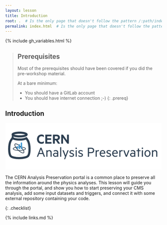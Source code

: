 ```yaml
---
layout: lesson
title: Introduction
root: .  # Is the only page that doesn't follow the pattern /:path/index.html
permalink: index.html  # Is the only page that doesn't follow the pattern /:path/index.html
---
```

{% include gh_variables.html %}

> ## Prerequisites
>
> Most of the prerequisites should have been covered if you did the
> pre-workshop material.
>
> At a bare minimum:
> - You should have a GitLab account
> - You should have internet connection ;-)
{: .prereq}

Introduction
------------
![](fig/banner.png)

The CERN Analysis Preservation portal is a common place to preserve all the information around the physics analyses. This lesson will guide you through the portal, and show you how to start preserving your CMS analysis, add some input datasets and triggers, and connect it with some external repository containing your code.


{: .checklist}

{% include links.md %}
